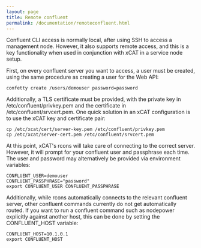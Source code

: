 ```yaml
---
layout: page
title: Remote confluent
permalink: /documentation/remoteconfluent.html
---
```


Confluent CLI access is normally local, after using SSH to access a management node.
However, it also supports remote access, and this is a key functionality when used
in conjunction with xCAT in a service node setup.

First, on every confluent server you want to access, a user must be created, using the
same procedure as creating a user for the Web API:

    confetty create /users/demouser password=password

Additionally, a TLS certificate must be provided, with the private key in /etc/confluent/privkey.pem and
the certificate in /etc/confluent/srvcert.pem. One quick solution in an xCAT configuration is to use the xCAT
key and certificate pair:

    cp /etc/xcat/cert/server-key.pem /etc/confluent/privkey.pem
    cp /etc/xcat/server-cert.pem /etc/confluent/srvcert.pem

At this point, xCAT's rcons will take care of connecting to the correct server.  However, it will
prompt for your confluent user and passphrase each time.  The user and password may alternatively
be provided via environment variables:

    CONFLUENT_USER=demouser
    CONFLUENT_PASSPHRASE="password"
    export CONFLUENT_USER CONFLUENT_PASSPHRASE

Additionally, while rcons automatically connects to the relevant confluent server, other confluent commands
currently do not get automatically routed.  If you want to run a confluent command such as nodepower explicitly
against another host, this can be done by setting the CONFLUENT_HOST variable:

    CONFLUENT_HOST=10.1.0.1
    export CONFLUENT_HOST

